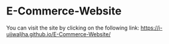 # E-Commerce-Website
You can visit the site by clicking on the following link: 
https://i-ujjwaljha.github.io/E-Commerce-Website/
